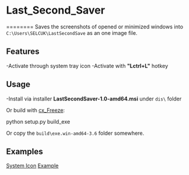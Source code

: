 # Last_Second_Saver
========
Saves the screenshots of opened or minimized windows into `C:\Users\SELCUK\LastSecondSave` as an one image file.

## Features
-Activate through system tray icon
-Activate with **"Lctrl+L"** hotkey

## Usage

-Install via installer **LastSecondSaver-1.0-amd64.msi** under `dis\` folder

Or build with [cx_Freeze](https://pypi.org/project/cx_Freeze/):
  
  python setup.py build_exe

Or copy the `build\exe.win-amd64-3.6` folder somewhere.

## Examples

[System Icon](https://prnt.sc/keenry)
[Example](https://pypi.python.org/pypi/keyboard/)

